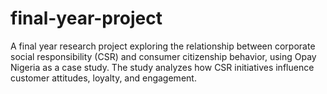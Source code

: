 # final-year-project
A final year research project exploring the relationship between corporate social responsibility (CSR) and consumer citizenship behavior, using Opay Nigeria as a case study. The study analyzes how CSR initiatives influence customer attitudes, loyalty, and engagement.
